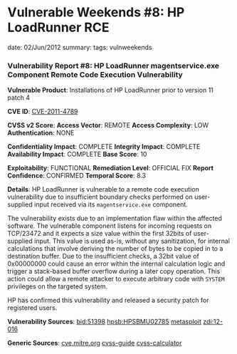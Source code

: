 Vulnerable Weekends #8: HP LoadRunner RCE
=========================================
date: 02/Jun/2012
summary:
tags: vulnweekends

### Vulnerability Report #8: HP LoadRunner magentservice.exe Component Remote Code Execution Vulnerability

**Vulnerable Product**: Installations of HP LoadRunner prior to version 11 patch 4

**CVE ID**: [CVE-2011-4789](http://cve.mitre.org/cgi-bin/cvename.cgi?name=CVE-2011-4789)

**CVSS v2 Score**:
**Access Vector**: REMOTE
**Access Complexity**: LOW
**Authentication**: NONE

**Confidentiality Impact**: COMPLETE
**Integrity Impact**: COMPLETE
**Availability Impact**: COMPLETE
**Base Score**: 10

**Exploitability**: FUNCTIONAL
**Remediation Level**: OFFICIAL FIX
**Report Confidence**: CONFIRMED
**Temporal Score**: 8.3

**Details**:
HP LoadRunner is vulnerable to a remote code execution vulnerability due to insufficient boundary checks performed on user-supplied input received via its `magentservice.exe` component.

The vulnerability exists due to an implementation flaw within the affected software. The vulnerable component listens for incoming requests on TCP/23472 and it expects a size value within the first 32bits of user-supplied input. This value is used as-is, without any sanitization, for internal calculations that involve deriving the number of bytes to be copied in to a destination buffer. Due to the insufficient checks, a 32bit value of 0x00000000 could cause an error within the internal calculation logic and trigger a stack-based buffer overflow during a later copy operation. This action could allow a remote attacker to execute arbitrary code with `SYSTEM` privileges on the targeted system.

HP has confirmed this vulnerability and released a security patch for registered users.

**Vulnerability Sources**:
[bid:51398](http://www.securityfocus.com/bid/51398/)
[hpsb:HPSBMU02785](https://h20565.www2.hp.com/portal/site/hpsc/public/kb/docDisplay?docId=emr_na-c03216705&ac.admitted=1338640006393.876444892.492883150)
[metasploit](http://www.metasploit.com/modules/exploit/windows/misc/hp_magentservice)
[zdi:12-016](http://www.zerodayinitiative.com/advisories/ZDI-12-016/)

**Generic Sources**:
[cve.mitre.org](http://cve.mitre.org)
[cvss-guide](http://www.first.org/cvss/cvss-guide.html)
[cvss-calculator](http://nvd.nist.gov/cvss.cfm?calculator&adv&version=2)
